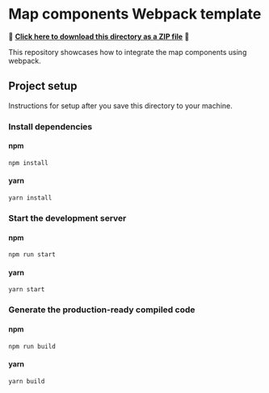# Map components Webpack template

📁 **[Click here to download this directory as a ZIP file](https://download-directory.github.io?url=https://github.com/Esri/arcgis-maps-sdk-javascript-samples-beta/tree/main/packages/map-components/templates/webpack)** 📁

This repository showcases how to integrate the map components using webpack.

## Project setup

Instructions for setup after you save this directory to your machine.

### Install dependencies

#### npm

```
npm install
```

#### yarn

```
yarn install
```

### Start the development server

#### npm

```
npm run start
```

#### yarn

```
yarn start
```

### Generate the production-ready compiled code

#### npm

```
npm run build
```

#### yarn

```
yarn build
```

